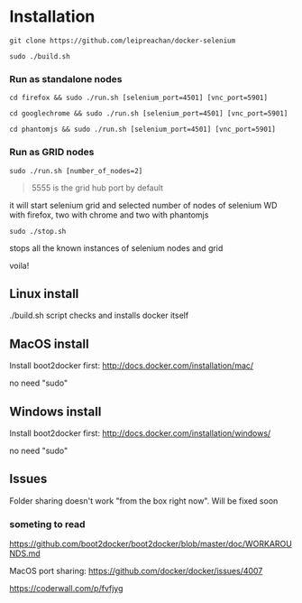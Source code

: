 # Installation

`git clone https://github.com/leipreachan/docker-selenium`

`sudo ./build.sh`

### Run as standalone nodes

`cd firefox && sudo ./run.sh [selenium_port=4501] [vnc_port=5901]`

`cd googlechrome && sudo ./run.sh [selenium_port=4501] [vnc_port=5901]`

`cd phantomjs && sudo ./run.sh [selenium_port=4501] [vnc_port=5901]`

### Run as GRID nodes

`sudo ./run.sh [number_of_nodes=2]`

> 5555 is the grid hub port by default

it will start selenium grid and selected number of nodes of selenium WD with firefox, two with chrome and two with phantomjs

`sudo ./stop.sh`

stops all the known instances of selenium nodes and grid

voila!

## Linux install

./build.sh script checks and installs docker itself

## MacOS install

Install boot2docker first: http://docs.docker.com/installation/mac/

no need "sudo"

## Windows install

Install boot2docker first: http://docs.docker.com/installation/windows/

no need "sudo"
## Issues

Folder sharing doesn't work "from the box right now". Will be fixed soon

### someting to read

https://github.com/boot2docker/boot2docker/blob/master/doc/WORKAROUNDS.md

MacOS port sharing: https://github.com/docker/docker/issues/4007

https://coderwall.com/p/fvfjyg
